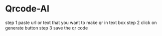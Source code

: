 # Qrcode-AI
step 1 paste url or text that you want to make qr in text box
step 2 click on generate button
step 3 save the qr code 

